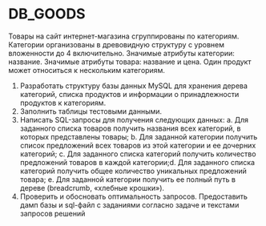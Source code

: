 # DB_GOODS
Товары на сайт интернет-магазина сгруппированы по категориям. Категории организованы в
древовидную структуру с уровнем вложенности до 4 включительно. Значимые атрибуты категории:
название. Значимые атрибуты товара: название и цена. Один продукт может относиться к нескольким
категориям.
1. Разработать структуру базы данных MySQL для хранения дерева категорий, списка продуктов и
информации о принадлежности продуктов к категориям.
2. Заполнить таблицы тестовыми данными.
3. Написать SQL-запросы для получения следующих данных:
a. Для заданного списка товаров получить названия всех категорий, в которых
представлены товары;
b. Для заданной категории получить список предложений всех товаров из этой категории и
ее дочерних категорий;
c. Для заданного списка категорий получить количество предложений товаров в каждой
категории;d. Для заданного списка категорий получить общее количество уникальных предложений
товара;
e. Для заданной категории получить ее полный путь в дереве (breadcrumb, «хлебные
крошки»).
4. Проверить и обосновать оптимальность запросов.
Предоставить дамп базы и sql-файл с заданиями согласно задаче и текстами запросов решений